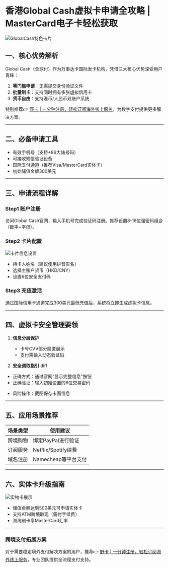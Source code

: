 # 香港Global Cash虚拟卡申请全攻略 | MasterCard电子卡轻松获取

![GlobalCash特色卡片](https://bbtdd.com/wp-content/uploads/img/495427975729.webp)

## 一、核心优势解析
Global Cash（全球付）作为万事达卡国际发卡机构，凭借三大核心优势深受用户青睐：
1. **零门槛申请**：无需提交身份验证文件
2. **批量制卡**：支持同时拥有多张虚拟信用卡
3. **货币自由**：支持港币/人民币双账户系统

特别推荐👉 [野卡 | 一分钟注册，轻松订阅海外线上服务](https://bbtdd.com/yeka)，为数字支付提供更多解决方案。

---

## 二、必备申请工具
- 有效手机号（支持+86大陆号码）
- 可接收短信验证设备
- 国际支付通道（推荐Visa/MasterCard实体卡）
- 初始储值金额300美元

---

## 三、申请流程详解
### Step1 账户注册
访问Global Cash官网，输入手机号完成验证码注册。推荐设置8-16位强密码组合（数字+字母）。

### Step2 卡片配置
![卡片信息设置](https://bbtdd.com/wp-content/uploads/img/54721796040.webp)
- 持卡人姓名（建议使用拼音实名）
- 选择主账户货币（HKD/CNY）
- 设置6位安全支付码

### Step3 充值激活
通过国际信用卡通道完成300美元最低充值后，系统将立即生成虚拟卡信息。

---

## 四、虚拟卡安全管理要领
1. **信息分层保护** 
   - 卡号CVV部分隐匿展示
   - 支付需输入动态验证码

2. **安全调取指引**
diff
+ 正确方式：通过官网"显示完整信息"按钮 
+ 正确验证：输入初始设置的6位交易密码
- 风险操作：截图保存卡面信息


---

## 五、应用场景推荐
| 场景类型 | 使用建议 |
|---------|---------|
| 跨境购物 | 绑定PayPal进行验证 |
| 订阅服务 | Netflix/Spotify续费 |
| 域名注册 | Namecheap等平台支付 |

---

## 六、实体卡升级指南
![实物卡展示](https://bbtdd.com/wp-content/uploads/img/4838981957096.webp)
- 储值金额达到500美元可申请实体卡
- 支持ATM跨境取现（需付手续费）
- 海淘刷卡享MasterCard汇率

---

### 跨境支付拓展方案
对于需要稳定境外支付解决方案的用户，推荐👉 [野卡 | 一分钟注册，轻松订阅海外线上服务](https://bbtdd.com/yeka)，专业团队提供全流程支付支持。